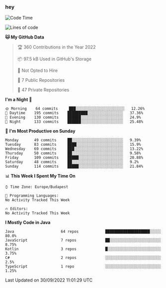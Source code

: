 ### hey

<!--START_SECTION:waka-->
![Code Time](http://img.shields.io/badge/Code%20Time-801%20hrs%2035%20mins-blue)

![Lines of code](https://img.shields.io/badge/From%20Hello%20World%20I%27ve%20Written-511%20Thousand%20lines%20of%20code-blue)

**🐱 My GitHub Data** 

> 🏆 360 Contributions in the Year 2022
 > 
> 📦 97.5 kB Used in GitHub's Storage 
 > 
> 🚫 Not Opted to Hire
 > 
> 📜 7 Public Repositories 
 > 
> 🔑 47 Private Repositories  
 > 
**I'm a Night 🦉** 

```text
🌞 Morning    64 commits     ███░░░░░░░░░░░░░░░░░░░░░░   12.26% 
🌆 Daytime    195 commits    █████████░░░░░░░░░░░░░░░░   37.36% 
🌃 Evening    130 commits    ██████░░░░░░░░░░░░░░░░░░░   24.9% 
🌙 Night      133 commits    ██████░░░░░░░░░░░░░░░░░░░   25.48%

```
📅 **I'm Most Productive on Sunday** 

```text
Monday       49 commits     ██░░░░░░░░░░░░░░░░░░░░░░░   9.39% 
Tuesday      83 commits     ████░░░░░░░░░░░░░░░░░░░░░   15.9% 
Wednesday    69 commits     ███░░░░░░░░░░░░░░░░░░░░░░   13.22% 
Thursday     50 commits     ██░░░░░░░░░░░░░░░░░░░░░░░   9.58% 
Friday       109 commits    █████░░░░░░░░░░░░░░░░░░░░   20.88% 
Saturday     48 commits     ██░░░░░░░░░░░░░░░░░░░░░░░   9.2% 
Sunday       114 commits    █████░░░░░░░░░░░░░░░░░░░░   21.84%

```


📊 **This Week I Spent My Time On** 

```text
⌚︎ Time Zone: Europe/Budapest

💬 Programming Languages: 
No Activity Tracked This Week

🔥 Editors: 
No Activity Tracked This Week

```

**I Mostly Code in Java** 

```text
Java                     64 repos            ████████████████████░░░░░   80.0% 
JavaScript               7 repos             ██░░░░░░░░░░░░░░░░░░░░░░░   8.75% 
Kotlin                   3 repos             █░░░░░░░░░░░░░░░░░░░░░░░░   3.75% 
C#                       2 repos             ░░░░░░░░░░░░░░░░░░░░░░░░░   2.5% 
TypeScript               1 repo              ░░░░░░░░░░░░░░░░░░░░░░░░░   1.25%

```



 Last Updated on 30/09/2022 11:01:29 UTC
<!--END_SECTION:waka-->
